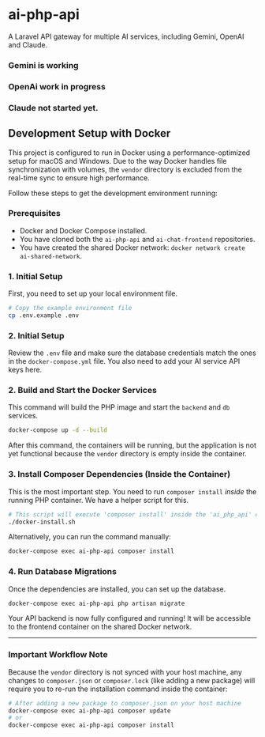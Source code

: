# ai-php-api

A Laravel API gateway for multiple AI services, including Gemini, OpenAI  and Claude.

### Gemini is working

### OpenAi work in progress

### Claude not started yet.

## Development Setup with Docker

This project is configured to run in Docker using a performance-optimized setup for macOS and Windows. Due to the way Docker handles file synchronization with volumes, the `vendor` directory is excluded from the real-time sync to ensure high performance.

Follow these steps to get the development environment running:

### Prerequisites

- Docker and Docker Compose installed.
- You have cloned both the `ai-php-api` and `ai-chat-frontend` repositories.
- You have created the shared Docker network: `docker network create ai-shared-network`.

### 1. Initial Setup

First, you need to set up your local environment file.

```bash
# Copy the example environment file
cp .env.example .env
```
### 2. Initial Setup

Review the `.env` file and make sure the database credentials match the ones in the `docker-compose.yml` file. You also need to add your AI service API keys here.

### 2. Build and Start the Docker Services

This command will build the PHP image and start the `backend` and `db` services.

```bash
docker-compose up -d --build
```
After this command, the containers will be running, but the application is not yet functional because the `vendor` directory is empty inside the container.

### 3. Install Composer Dependencies (Inside the Container)

This is the most important step. You need to run `composer install` *inside* the running PHP container. We have a helper script for this.

```bash
# This script will execute 'composer install' inside the 'ai_php_api' container.
./docker-install.sh
```
Alternatively, you can run the command manually:
```bash
docker-compose exec ai-php-api composer install
```

### 4. Run Database Migrations

Once the dependencies are installed, you can set up the database.

```bash
docker-compose exec ai-php-api php artisan migrate
```

Your API backend is now fully configured and running! It will be accessible to the frontend container on the shared Docker network.

---

### Important Workflow Note

Because the `vendor` directory is not synced with your host machine, any changes to `composer.json` or `composer.lock` (like adding a new package) will require you to re-run the installation command inside the container:

```bash
# After adding a new package to composer.json on your host machine
docker-compose exec ai-php-api composer update
# or
docker-compose exec ai-php-api composer install
```


